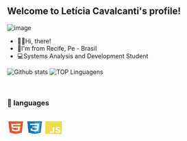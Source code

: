 <h2> Welcome to Letícia Cavalcanti's profile! </h2>

![image](https://gifs.eco.br/wp-content/uploads/2022/08/gifs-de-computador-4.gif)

- 👋🏽Hi, there!                       
- 📌I'm from Recife, Pe - Brasil         
- 💻Systems Analysis and Development Student

 

<div>

 ![Github stats](https://github-readme-stats.vercel.app/api?username=lcavalcantic&show_icons=true&theme=transparent)
![TOP Linguagens](https://github-readme-stats.vercel.app/api/top-langs/?username=lcavalcantic&layout=compact&theme=transparent)
</div>
  <br>
  <h3> 📝 languages <br></h3>
<div style="display: inline_block"><br>
  <img align="center" alt="lcavalcantic-HTML" height="30" width="40" src="https://raw.githubusercontent.com/devicons/devicon/master/icons/html5/html5-original.svg">
  <img align="center" alt="lcavalcantic-CSS" height="30" width="40" src="https://raw.githubusercontent.com/devicons/devicon/master/icons/css3/css3-original.svg">
  <img align="center" alt="lcavalcantic.jS" height="30" width="40" src="https://raw.githubusercontent.com/devicons/devicon/master/icons/javascript/javascript-plain.svg">
 </div>
  

